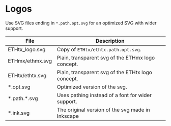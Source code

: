 # Logos

Use SVG files ending in `*.path.opt.svg` for an optimized SVG with wider support.

File | Description
--- | ---
ETHtx_logo.svg | Copy of `ETHtx/ethtx.path.opt.svg`.
ETHmx/ethmx.svg | Plain, transparent svg of the ETHmx logo concept.
ETHtx/ethtx.svg | Plain, transparent svg of the ETHtx logo concept.
*.opt.svg | Optimized version of the svg.
*.path.\*.svg | Uses pathing instead of a font for wider support.
*.ink.svg | The original version of the svg made in Inkscape
